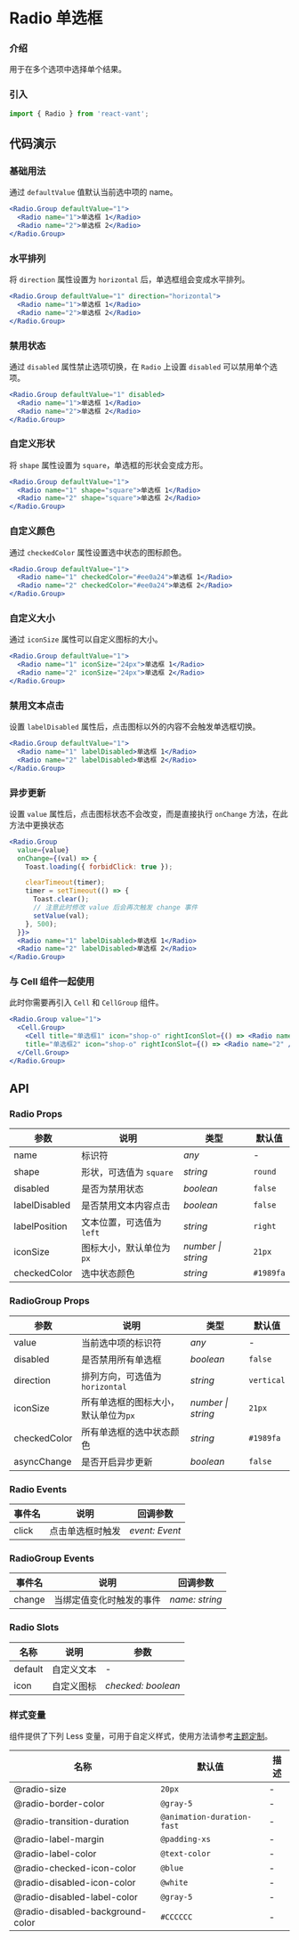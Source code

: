# Radio 单选框

### 介绍

用于在多个选项中选择单个结果。

### 引入

```js
import { Radio } from 'react-vant';
```

## 代码演示

### 基础用法

通过 `defaultValue` 值默认当前选中项的 name。

```jsx
<Radio.Group defaultValue="1">
  <Radio name="1">单选框 1</Radio>
  <Radio name="2">单选框 2</Radio>
</Radio.Group>
```

### 水平排列

将 `direction` 属性设置为 `horizontal` 后，单选框组会变成水平排列。

```jsx
<Radio.Group defaultValue="1" direction="horizontal">
  <Radio name="1">单选框 1</Radio>
  <Radio name="2">单选框 2</Radio>
</Radio.Group>
```

### 禁用状态

通过 `disabled` 属性禁止选项切换，在 `Radio` 上设置 `disabled` 可以禁用单个选项。

```jsx
<Radio.Group defaultValue="1" disabled>
  <Radio name="1">单选框 1</Radio>
  <Radio name="2">单选框 2</Radio>
</Radio.Group>
```

### 自定义形状

将 `shape` 属性设置为 `square`，单选框的形状会变成方形。

```jsx
<Radio.Group defaultValue="1">
  <Radio name="1" shape="square">单选框 1</Radio>
  <Radio name="2" shape="square">单选框 2</Radio>
</Radio.Group>
```

### 自定义颜色

通过 `checkedColor` 属性设置选中状态的图标颜色。

```jsx
<Radio.Group defaultValue="1">
  <Radio name="1" checkedColor="#ee0a24">单选框 1</Radio>
  <Radio name="2" checkedColor="#ee0a24">单选框 2</Radio>
</Radio.Group>
```

### 自定义大小

通过 `iconSize` 属性可以自定义图标的大小。

```jsx
<Radio.Group defaultValue="1">
  <Radio name="1" iconSize="24px">单选框 1</Radio>
  <Radio name="2" iconSize="24px">单选框 2</Radio>
</Radio.Group>
```

### 禁用文本点击

设置 `labelDisabled` 属性后，点击图标以外的内容不会触发单选框切换。

```jsx
<Radio.Group defaultValue="1">
  <Radio name="1" labelDisabled>单选框 1</Radio>
  <Radio name="2" labelDisabled>单选框 2</Radio>
</Radio.Group>
```

### 异步更新

设置 `value` 属性后，点击图标状态不会改变，而是直接执行 `onChange` 方法，在此方法中更换状态

```jsx
<Radio.Group
  value={value}
  onChange={(val) => {
    Toast.loading({ forbidClick: true });

    clearTimeout(timer);
    timer = setTimeout(() => {
      Toast.clear();
      // 注意此时修改 value 后会再次触发 change 事件
      setValue(val);
    }, 500);
  }}>
  <Radio name="1" labelDisabled>单选框 1</Radio>
  <Radio name="2" labelDisabled>单选框 2</Radio>
</Radio.Group>
```

### 与 Cell 组件一起使用

此时你需要再引入 `Cell` 和 `CellGroup` 组件。

```jsx
<Radio.Group value="1">
  <Cell.Group>
    <Cell title="单选框1" icon="shop-o" rightIconSlot={() => <Radio name="1" />} /> <Cell
    title="单选框2" icon="shop-o" rightIconSlot={() => <Radio name="2" />} />
  </Cell.Group>
</Radio.Group>
```

## API

### Radio Props

| 参数          | 说明                      | 类型               | 默认值    |
| ------------- | ------------------------- | ------------------ | --------- |
| name          | 标识符                    | _any_              | -         |
| shape         | 形状，可选值为 `square`   | _string_           | `round`   |
| disabled      | 是否为禁用状态            | _boolean_          | `false`   |
| labelDisabled | 是否禁用文本内容点击      | _boolean_          | `false`   |
| labelPosition | 文本位置，可选值为 `left` | _string_           | `right`   |
| iconSize      | 图标大小，默认单位为`px`  | _number \| string_ | `21px`    |
| checkedColor  | 选中状态颜色              | _string_           | `#1989fa` |

### RadioGroup Props

| 参数         | 说明                                 | 类型               | 默认值     |
| ------------ | ------------------------------------ | ------------------ | ---------- |
| value        | 当前选中项的标识符                   | _any_              | -          |
| disabled     | 是否禁用所有单选框                   | _boolean_          | `false`    |
| direction    | 排列方向，可选值为`horizontal`       | _string_           | `vertical` |
| iconSize     | 所有单选框的图标大小，默认单位为`px` | _number \| string_ | `21px`     |
| checkedColor | 所有单选框的选中状态颜色             | _string_           | `#1989fa`  |
| asyncChange  | 是否开启异步更新                     | _boolean_          | `false`    |

### Radio Events

| 事件名 | 说明             | 回调参数       |
| ------ | ---------------- | -------------- |
| click  | 点击单选框时触发 | _event: Event_ |

### RadioGroup Events

| 事件名 | 说明                     | 回调参数       |
| ------ | ------------------------ | -------------- |
| change | 当绑定值变化时触发的事件 | _name: string_ |

### Radio Slots

| 名称    | 说明       | 参数               |
| ------- | ---------- | ------------------ |
| default | 自定义文本 | -                  |
| icon    | 自定义图标 | _checked: boolean_ |

### 样式变量

组件提供了下列 Less 变量，可用于自定义样式，使用方法请参考[主题定制](#/zh-CN/theme)。

| 名称                             | 默认值                     | 描述 |
| -------------------------------- | -------------------------- | ---- |
| @radio-size                      | `20px`                     | -    |
| @radio-border-color              | `@gray-5`                  | -    |
| @radio-transition-duration       | `@animation-duration-fast` | -    |
| @radio-label-margin              | `@padding-xs`              | -    |
| @radio-label-color               | `@text-color`              | -    |
| @radio-checked-icon-color        | `@blue`                    | -    |
| @radio-disabled-icon-color       | `@white`                   | -    |
| @radio-disabled-label-color      | `@gray-5`                  | -    |
| @radio-disabled-background-color | `#CCCCCC`                  | -    |
